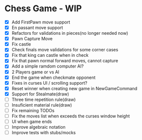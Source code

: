 # Chess Game - WIP

- [x] Add FirstPawn move support
- [x] En passant move support
- [x] Refactors for validations in pieces(no longer needed now)
- [x] Pawn Capture Move
- [x] Fix castle
- [x] Check finals move validations for some corner cases
- [x] Fix that king can castle when in check
- [x] Fix that pawn normal forward moves, cannot capture
- [x] Add a simple ramdom computer AI?
- [x] 2 Players game or vs AI
- [x] End the game when checkmate opponent
- [x] Fixes in curses UI / scrolling support?
- [x] Reset winner when creating new game in NewGameCommand
- [x] Support for Stealmate(draw)
- [ ] Three time repetition rule(draw)
- [ ] Insuficient material rule(draw)
- [ ] Fix remaining TODOs
- [ ] Fix the moves list when exceeds the curses window height
- [ ] UI when game ends
- [ ] Improve algebraic notation
- [ ] Improve tests with stubs/mocks
